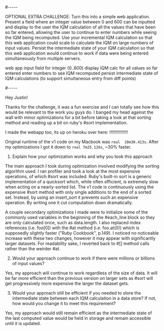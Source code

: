 
#-----

OPTIONAL EXTRA CHALLENGE: Turn this into a simple web application.  Present a field where an integer value between 0 and 600 can be inputted and display to the user the IQM calculation of all the values that have been so far entered, allowing the user to continue to enter numbers while seeing the IQM being recomputed.  Use your incremental IQM calculation so that this web application could scale to calculate the IQM on large numbers of input values.  Persist the intermediate state of your IQM calculation so that this web application would continue to work if data were being entered simultaneously from multiple servers.


web app
input field for integer (0..600)
display IQM calc for all values so far entered
enter numbers to see IQM recomputed
persist intermediate state of IQM calculations
  (to support simultaneous entry from diff points)




#-----


  Hey Justin!

  Thanks for the challenge, it was a fun exercise and I can totally see
  how this would be relevant to the work you guys do.  I banged my head
  against the wall with minor optimizations for a bit before taking a
  look at that sorting method and reading up a bit on ruby's #sort
  implementation.

  I made the webapp too, its up on heroku over here: !!!!!!!!!!!!!!!

  Original runtime of the v1 code on my Macbook was ```real  10m30.413s```.
  After my optimizations I got it down to ```real 7m25.126s```, ~30% faster.


1) Explain how your optimization works and why you took this approach

  The main approach I took during optimization involved modifying the
  sorting algorithm used.  I ran profiler and took a look at the most
  expensive operations, of which #sort was included. Ruby's built-in sort
  is a generic implementation of a quicksort which, while often efficient,
  is extremely slow when acting on a nearly-sorted list. The v1 code is
  continuously using the expensive #sort method with only single additions
  to the end of a sorted set.  Instead, by using an insert_sort it prevents
  such an expensive operation.  By writing one it cut computation down
  dramatically.

  A couple secondary optimizations I made were to initialize some of the
  commonly used variables in the beginning of the #each_line block so they
  are only calculated once, such as data.length.  I also replaced index
  references (i.e. foo[0]) with the #at method (i.e. foo.at(0)) which is
  supposedly slightly faster ("Ruby Cookbook", p.149).  I noticed no
  noticeable increase with these two changes, however it may appear with
  significantly larger datasets. For readability sake, I reverted back to
  #[] method calls rather than the weirder #at.

2) Would your approach continue to work if there were millions or billions of input values?

  Yes, my approach will continue to work regardless of the size of data.
  It will be far more efficient than the previous version on larger sets
  as #sort will get progressively more expensive the larger the dataset gets.

3) Would your approach still be efficient if you needed to store the intermediate state between each IQM calculation in a data store?  If not, how would you change it to meet this requirement?

  Yes, my approach would still remain efficient as the intermediate state
  of the last computed value would be held in storage and remain accessible
  until it is updated.


